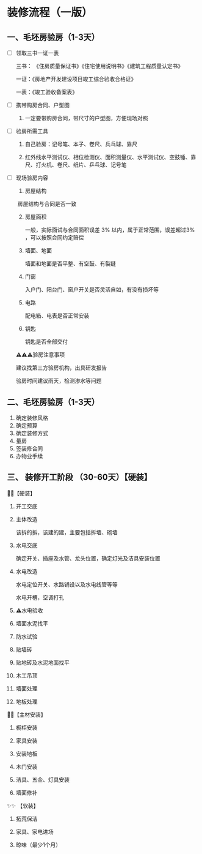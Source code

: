 # 装修流程（一版）



##  一、毛坯房验房（1-3天）



- [ ] 领取三书一证一表

  三书： 《住房质量保证书》《住宅使用说明书》《建筑工程质量认定书》

  一证：《房地产开发建设项目竣工综合验收合格证》

  一表：《竣工验收备案表》

- [ ] 携带购房合同、户型图

  1. 一定要带购房合同，带尺寸的户型图，方便现场对照

- [ ] 验房所需工具

  1. 自己验房：记号笔、本子、卷尺、兵乓球、靠尺

  2. 红外线水平测试仪、相位检测仪、面积测量仪、水平测试仪、空鼓锤、靠尺、打火机、卷尺、纸片、乒乓球、记号笔

- [ ] 现场验房内容

  1. 房屋结构

  ​     房屋结构与合同是否一致

  2. 房屋面积

     一般，实际面试与合同面积误差 3% 以内，属于正常范围，误差超过3% ，可以按照合同约定赔偿

  3. 墙面、地面

     墙面和地面是否平整、有空鼓、有裂缝

  4. 门窗

     入户门、阳台门、窗户开关是否灵活自如，有没有损坏等

  5. 电路

     配电箱、电表是否正常安装

  6. 钥匙

     钥匙是否全部交付

  

  ⚠️⚠️⚠️验房注意事项 

  建议找第三方验房机构，出具研发报告

  验房时间建议雨天，检测渗水等问题





## 二、毛坯房验房（1-3天）

1. 确定装修风格
2. 确定预算
3. 确定装修方式
4. 量房
5. 签装修合同
6. 办物业手续





## 三、 装修开工阶段 （30-60天）【硬装】



🌟🌟【硬装】

1. 开工交底

2. 主体改造

   该拆的拆，该建的建，主要包括拆墙、砌墙

3. 水电交底

   确定开关、插座及水管、龙头位置，确定灯光及洁具安装位置

4. 水电改造

   水电定位开关、水路铺设以及水电线管等等

   水电开槽，空调打孔

5. ⚠️水电验收

6. 墙面水泥找平

7. 防水试验

8. 贴墙砖

9. 贴地砖及水泥地面找平

10. 木工吊顶

11. 墙面处理

12. 地板处理

    

🌟🌟【主材安装】

1. 橱柜安装

2. 家具安装

3. 安装地板

4. 木门安装

5. 洁具、五金、灯具安装

6. 墙面修补

   

✨✨ 【软装】

1. 拓荒保洁

2. 家具、家电进场

3. 晾味（最少1个月）

   
